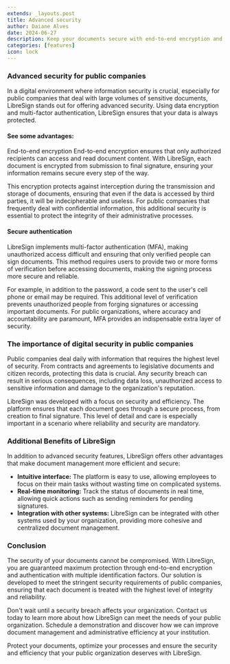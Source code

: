 ```yaml
---
extends: _layouts.post
title: Advanced security
author: Daiane Alves
date: 2024-06-27
description: Keep your documents secure with end-to-end encryption and multi-factor authentication, ensuring protection throughout the electronic document signing process.
categories: [features]
icon: lock
---
```


### Advanced security for public companies

In a digital environment where information security is crucial, especially for public companies that deal with large volumes of sensitive documents, LibreSign stands out for offering advanced security. Using data encryption and multi-factor authentication, LibreSign ensures that your data is always protected.

#### See some advantages:

End-to-end encryption
End-to-end encryption ensures that only authorized recipients can access and read document content. With LibreSign, each document is encrypted from submission to final signature, ensuring your information remains secure every step of the way.

This encryption protects against interception during the transmission and storage of documents, ensuring that even if the data is accessed by third parties, it will be indecipherable and useless. For public companies that frequently deal with confidential information, this additional security is essential to protect the integrity of their administrative processes.

#### Secure authentication

LibreSign implements multi-factor authentication (MFA), making unauthorized access difficult and ensuring that only verified people can sign documents. This method requires users to provide two or more forms of verification before accessing documents, making the signing process more secure and reliable.

For example, in addition to the password, a code sent to the user's cell phone or email may be required. This additional level of verification prevents unauthorized people from forging signatures or accessing important documents. For public organizations, where accuracy and accountability are paramount, MFA provides an indispensable extra layer of security.

### The importance of digital security in public companies
Public companies deal daily with information that requires the highest level of security. From contracts and agreements to legislative documents and citizen records, protecting this data is crucial. Any security breach can result in serious consequences, including data loss, unauthorized access to sensitive information and damage to the organization's reputation.

LibreSign was developed with a focus on security and efficiency. The platform ensures that each document goes through a secure process, from creation to final signature. This level of detail and care is especially important in a scenario where reliability and security are mandatory.

### Additional Benefits of LibreSign
In addition to advanced security features, LibreSign offers other advantages that make document management more efficient and secure:

- **Intuitive interface:** The platform is easy to use, allowing employees to focus on their main tasks without wasting time on complicated systems.
- **Real-time monitoring:** Track the status of documents in real time, allowing quick actions such as sending reminders for pending signatures.
- **Integration with other systems:** LibreSign can be integrated with other systems used by your organization, providing more cohesive and centralized document management.

### Conclusion

The security of your documents cannot be compromised. With LibreSign, you are guaranteed maximum protection through end-to-end encryption and authentication with multiple identification factors. Our solution is developed to meet the stringent security requirements of public companies, ensuring that each document is treated with the highest level of integrity and reliability.

Don't wait until a security breach affects your organization. Contact us today to learn more about how LibreSign can meet the needs of your public organization. Schedule a demonstration and discover how we can improve document management and administrative efficiency at your institution.

Protect your documents, optimize your processes and ensure the security and efficiency that your public organization deserves with LibreSign.
